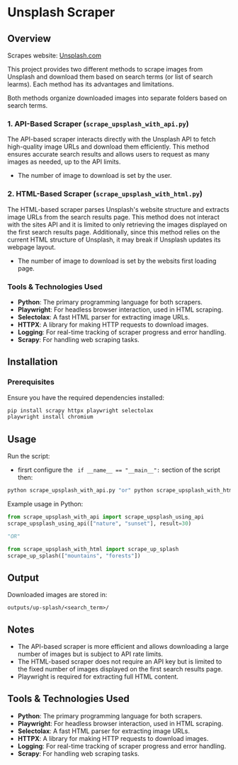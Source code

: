 
# Unsplash Scraper

## Overview
Scrapes website: [Unsplash.com](https://unsplash.com/)

This project provides two different methods to scrape images from Unsplash and download them based on search terms (or list of search learms). Each method has its advantages and limitations.

Both methods organize downloaded images into separate folders based on search terms.

### 1. API-Based Scraper (`scrape_upsplash_with_api.py`)

The API-based scraper interacts directly with the Unsplash API to fetch high-quality image URLs and download them efficiently.  This method ensures accurate search results and allows users to request as many images as needed, up to the API limits.

- The number of image to download is set by the user.

### 2. HTML-Based Scraper (`scrape_upsplash_with_html.py`)

The HTML-based scraper parses Unsplash's website structure and extracts image URLs from the search results page. This method does not interact with the sites API and it is limited to only retrieving the images displayed on the first search results page. Additionally, since this method relies on the current HTML structure of Unsplash, it may break if Unsplash updates its webpage layout.

- The number of image to download is set by the websits first loading page.

### Tools & Technologies Used

- **Python**: The primary programming language for both scrapers.
- **Playwright**: For headless browser interaction, used in HTML scraping.
- **Selectolax**: A fast HTML parser for extracting image URLs.
- **HTTPX**: A library for making HTTP requests to download images.
- **Logging**: For real-time tracking of scraper progress and error handling.
- **Scrapy**: For handling web scraping tasks.

## Installation

### Prerequisites

Ensure you have the required dependencies installed:

```bash
pip install scrapy httpx playwright selectolax
playwright install chromium
```

## Usage

Run the script:
- firsrt configure the ``` if __name__ == "__main__":``` section of the script then:
```bash
python scrape_upsplash_with_api.py "or" python scrape_upsplash_with_html.py
```

Example usage in Python:


```python
from scrape_upsplash_with_api import scrape_upsplash_using_api
scrape_upsplash_using_api(["nature", "sunset"], result=30)

"OR"

from scrape_upsplash_with_html import scrape_up_splash
scrape_up_splash(["mountains", "forests"])
```

## Output

Downloaded images are stored in:

```
outputs/up-splash/<search_term>/ 
```

## Notes

- The API-based scraper is more efficient and allows downloading a large number of images but is subject to API rate limits.
- The HTML-based scraper does not require an API key but is limited to the fixed number of images displayed on the first search results page.
- Playwright is required for extracting full HTML content.


## Tools & Technologies Used

- **Python**: The primary programming language for both scrapers.
- **Playwright**: For headless browser interaction, used in HTML scraping.
- **Selectolax**: A fast HTML parser for extracting image URLs.
- **HTTPX**: A library for making HTTP requests to download images.
- **Logging**: For real-time tracking of scraper progress and error handling.
- **Scrapy**: For handling web scraping tasks.
